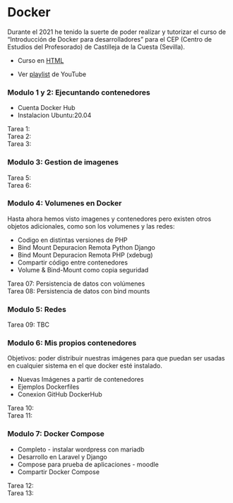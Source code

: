 # Docker

Durante el 2021 he tenido la suerte de poder realizar y tutorizar el curso de “Introducción de Docker para desarrolladores” para el CEP (Centro de Estudios del Profesorado) de Castilleja de la Cuesta (Sevilla).

- Curso en [HTML](https://pekechis.github.io/docker/cursos/jenkins/cep/ci/desarrolladores/materiales/2021/12/26/curso-docker-para-profesores.html)

- Ver [playlist](https://www.youtube.com/playlist?list=PL-8CyWabyNa85xowmOeBMCspbrn6qNWgl) de YouTube

### Modulo 1 y 2: Ejecuntando contenedores
- Cuenta Docker Hub
- Instalacion Ubuntu:20.04

Tarea 1: <br>
Tarea 2: <br>
Tarea 3: <br>

### Modulo 3: Gestion de imagenes
Tarea 5: <br>
Tarea 6: <br>

### Modulo 4: Volumenes en Docker
Hasta ahora hemos visto imagenes y contenedores pero existen otros objetos adicionales, como son los volumenes y las redes:

- Codigo en distintas versiones de PHP
- Bind Mount Depuracion Remota Python Django 
- Bind Mount Depuracion Remota PHP (xdebug)
- Compartir código entre contenedores 
- Volume & Bind-Mount como copia seguridad 

Tarea 07: Persistencia de datos con volúmenes <br>
Tarea 08: Persistencia de datos con bind mounts <br>

### Modulo 5: Redes
Tarea 09: TBC

### Modulo 6: Mis propios contenedores
Objetivos: poder distribuir nuestras imágenes para que puedan ser usadas en cualquier sistema en el que docker esté instalado. 
- Nuevas Imágenes a partir de contenedores
- Ejemplos Dockerfiles
- Conexion GitHub DockerHub

Tarea 10: <br>
Tarea 11: <br>

### Modulo 7: Docker Compose

- Completo - instalar wordpress con mariadb
- Desarrollo en Laravel y Django
- Compose para prueba de aplicaciones - moodle
- Compartir Docker Compose 
 
Tarea 12: <br>
Tarea 13: <br>
